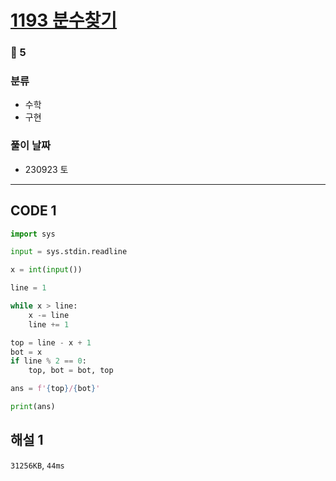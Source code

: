 # [1193 분수찾기](https://www.acmicpc.net/problem/1193)

### 🥈 5

### 분류

- 수학
- 구현

### 풀이 날짜

- 230923 토

---

## CODE 1

```python
import sys

input = sys.stdin.readline

x = int(input())

line = 1

while x > line:
    x -= line
    line += 1

top = line - x + 1
bot = x
if line % 2 == 0:
    top, bot = bot, top

ans = f'{top}/{bot}'

print(ans)
```

## 해설 1

`31256KB`, `44ms`
